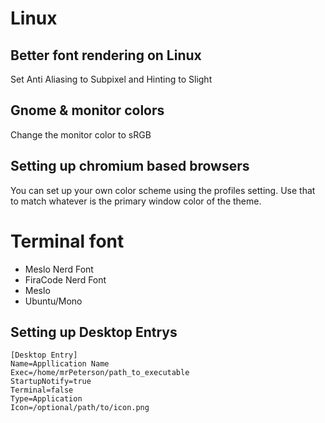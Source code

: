# Linux

## Better font rendering on Linux

Set Anti Aliasing to Subpixel and Hinting to Slight 

## Gnome & monitor colors

Change the monitor color to sRGB

## Setting up chromium based browsers

You can set up your own color scheme using the profiles setting. Use that to match whatever is the primary window color of the theme.

# Terminal font

- Meslo Nerd Font
- FiraCode Nerd Font
- Meslo
- Ubuntu/Mono

## Setting up Desktop Entrys
```
[Desktop Entry]
Name=Appllication Name
Exec=/home/mrPeterson/path_to_executable
StartupNotify=true
Terminal=false
Type=Application
Icon=/optional/path/to/icon.png
```
